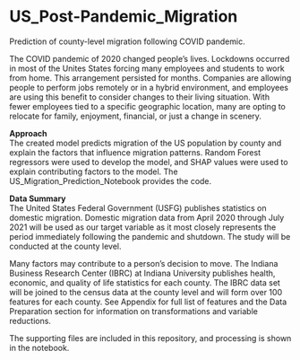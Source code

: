 # US_Post-Pandemic_Migration
Prediction of county-level migration following COVID pandemic.

The COVID pandemic of 2020 changed people’s lives. Lockdowns occurred in most of the Unites States forcing many employees and students to work from home. This arrangement persisted for months. Companies are allowing people to perform jobs remotely or in a hybrid environment, and employees are using this benefit to consider changes to their living situation. With fewer employees tied to a specific geographic location, many are opting to relocate for family, enjoyment, financial, or just a change in scenery. 

**Approach**<br>
The created model predicts migration of the US population by county and explain the factors that influence migration patterns. Random Forest regressors were used to develop the model, and SHAP values were used to explain contributing factors to the model. The US_Migration_Prediction_Notebook provides the code.

**Data Summary**<br>
The United States Federal Government (USFG) publishes statistics on domestic migration. Domestic migration data from April 2020 through July 2021 will be used as our target variable as it most closely represents the period immediately following the pandemic and shutdown. The study will be conducted at the county level.

Many factors may contribute to a person’s decision to move. The Indiana Business Research Center (IBRC) at Indiana University publishes health, economic, and quality of life statistics for each county. The IBRC data set will be joined to the census data at the county level and will form over 100 features for each county. See Appendix for full list of features and the Data Preparation section for information on transformations and variable reductions.  

The supporting files are included in this repository, and processing is shown in the notebook.
